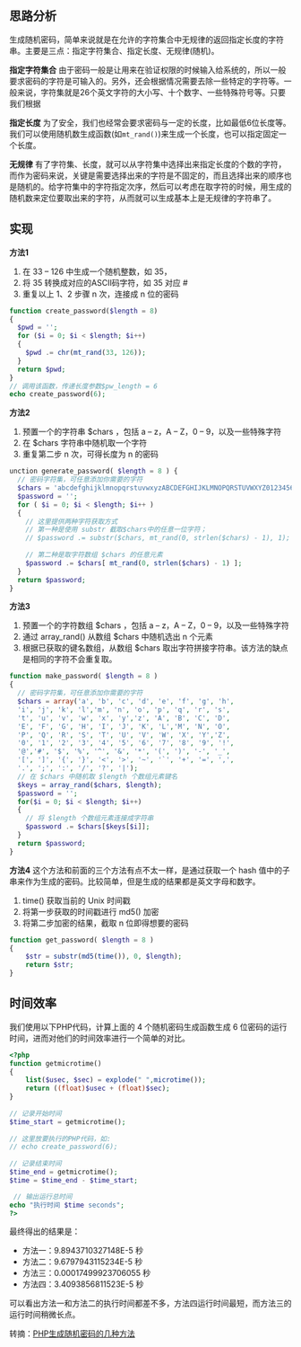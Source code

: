 
## 思路分析
生成随机密码，简单来说就是在允许的字符集合中无规律的返回指定长度的字符串。主要是三点：指定字符集合、指定长度、无规律(随机)。

**指定字符集合**
由于密码一般是让用来在验证权限的时候输入给系统的，所以一般要求密码的字符是可输入的。另外，还会根据情况需要去除一些特定的字符等。一般来说，字符集就是26个英文字符的大小写、十个数字、一些特殊符号等。只要我们根据

**指定长度**
为了安全，我们也经常会要求密码与一定的长度，比如最低6位长度等。我们可以使用随机数生成函数(如`mt_rand()`)来生成一个长度，也可以指定固定一个长度。

**无规律**
有了字符集、长度，就可以从字符集中选择出来指定长度的个数的字符，而作为密码来说，关键是需要选择出来的字符是不固定的，而且选择出来的顺序也是随机的。给字符集中的字符指定次序，然后可以考虑在取字符的时候，用生成的随机数来定位要取出来的字符，从而就可以生成基本上是无规律的字符串了。

## 实现
**方法1**

1. 在 33 – 126 中生成一个随机整数，如 35，
2. 将 35 转换成对应的ASCII码字符，如 35 对应 #
3. 重复以上 1、2 步骤 n 次，连接成 n 位的密码

```php
function create_password($length = 8)
{
  $pwd = '';
  for ($i = 0; $i < $length; $i++) 
  {
    $pwd .= chr(mt_rand(33, 126));
  }
  return $pwd;
}
// 调用该函数，传递长度参数$pw_length = 6
echo create_password(6);
```

**方法2**

1. 预置一个的字符串 $chars ，包括 a – z，A – Z，0 – 9，以及一些特殊字符
2. 在 $chars 字符串中随机取一个字符
3. 重复第二步 n 次，可得长度为 n 的密码

```php
unction generate_password( $length = 8 ) {
  // 密码字符集，可任意添加你需要的字符
  $chars = 'abcdefghijklmnopqrstuvwxyzABCDEFGHIJKLMNOPQRSTUVWXYZ0123456789!@#$%^&*()-_ []{}<>~`+=,.;:/?|';
  $password = '';
  for ( $i = 0; $i < $length; $i++ ) 
  {
    // 这里提供两种字符获取方式
    // 第一种是使用 substr 截取$chars中的任意一位字符；
    // $password .= substr($chars, mt_rand(0, strlen($chars) - 1), 1);
   
    // 第二种是取字符数组 $chars 的任意元素 
    $password .= $chars[ mt_rand(0, strlen($chars) - 1) ];
  }
  return $password;
}
```

**方法3**

1. 预置一个的字符数组 $chars ，包括 a – z，A – Z，0 – 9，以及一些特殊字符
2. 通过 array_rand() 从数组 $chars 中随机选出 n 个元素
3. 根据已获取的键名数组，从数组 $chars 取出字符拼接字符串。该方法的缺点是相同的字符不会重复取。

```php
function make_password( $length = 8 )
{
  // 密码字符集，可任意添加你需要的字符
  $chars = array('a', 'b', 'c', 'd', 'e', 'f', 'g', 'h', 
  'i', 'j', 'k', 'l','m', 'n', 'o', 'p', 'q', 'r', 's', 
  't', 'u', 'v', 'w', 'x', 'y','z', 'A', 'B', 'C', 'D', 
  'E', 'F', 'G', 'H', 'I', 'J', 'K', 'L','M', 'N', 'O', 
  'P', 'Q', 'R', 'S', 'T', 'U', 'V', 'W', 'X', 'Y','Z', 
  '0', '1', '2', '3', '4', '5', '6', '7', '8', '9', '!', 
  '@','#', '$', '%', '^', '&', '*', '(', ')', '-', '_', 
  '[', ']', '{', '}', '<', '>', '~', '`', '+', '=', ',', 
  '.', ';', ':', '/', '?', '|');
  // 在 $chars 中随机取 $length 个数组元素键名
  $keys = array_rand($chars, $length); 
  $password = '';
  for($i = 0; $i < $length; $i++)
  {
    // 将 $length 个数组元素连接成字符串
    $password .= $chars[$keys[$i]];
  }
  return $password;
}
```

**方法4**
这个方法和前面的三个方法有点不太一样，是通过获取一个 hash 值中的子串来作为生成的密码。比较简单，但是生成的结果都是英文字母和数字。

1. time() 获取当前的 Unix 时间戳
2. 将第一步获取的时间戳进行 md5() 加密
3. 将第二步加密的结果，截取 n 位即得想要的密码

```php
function get_password( $length = 8 ) 
{
    $str = substr(md5(time()), 0, $length);
    return $str;
}
```

## 时间效率
我们使用以下PHP代码，计算上面的 4 个随机密码生成函数生成 6 位密码的运行时间，进而对他们的时间效率进行一个简单的对比。

```php
<?php
function getmicrotime()
{
    list($usec, $sec) = explode(" ",microtime());
    return ((float)$usec + (float)$sec);
}
 
// 记录开始时间
$time_start = getmicrotime();
    
// 这里放要执行的PHP代码，如:
// echo create_password(6);
 
// 记录结束时间
$time_end = getmicrotime();
$time = $time_end - $time_start;

 // 输出运行总时间 
echo "执行时间 $time seconds";
?>
```

最终得出的结果是：

* 方法一：9.8943710327148E-5 秒
* 方法二：9.6797943115234E-5 秒
* 方法三：0.00017499923706055 秒
* 方法四：3.4093856811523E-5 秒

可以看出方法一和方法二的执行时间都差不多，方法四运行时间最短，而方法三的运行时间稍微长点。

转摘：[PHP生成随机密码的几种方法](http://www.techug.com/how-to-create-a-password-generator-using-php)


